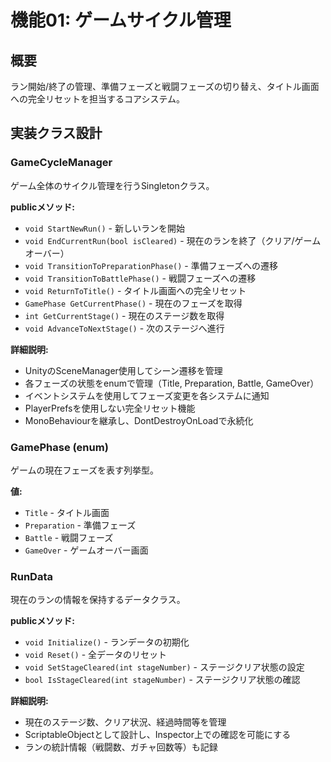 # 機能01: ゲームサイクル管理

## 概要
ラン開始/終了の管理、準備フェーズと戦闘フェーズの切り替え、タイトル画面への完全リセットを担当するコアシステム。

## 実装クラス設計

### GameCycleManager
ゲーム全体のサイクル管理を行うSingletonクラス。

**publicメソッド:**
- `void StartNewRun()` - 新しいランを開始
- `void EndCurrentRun(bool isCleared)` - 現在のランを終了（クリア/ゲームオーバー）
- `void TransitionToPreparationPhase()` - 準備フェーズへの遷移
- `void TransitionToBattlePhase()` - 戦闘フェーズへの遷移
- `void ReturnToTitle()` - タイトル画面への完全リセット
- `GamePhase GetCurrentPhase()` - 現在のフェーズを取得
- `int GetCurrentStage()` - 現在のステージ数を取得
- `void AdvanceToNextStage()` - 次のステージへ進行

**詳細説明:**
- UnityのSceneManager使用してシーン遷移を管理
- 各フェーズの状態をenumで管理（Title, Preparation, Battle, GameOver）
- イベントシステムを使用してフェーズ変更を各システムに通知
- PlayerPrefsを使用しない完全リセット機能
- MonoBehaviourを継承し、DontDestroyOnLoadで永続化

### GamePhase (enum)
ゲームの現在フェーズを表す列挙型。

**値:**
- `Title` - タイトル画面
- `Preparation` - 準備フェーズ
- `Battle` - 戦闘フェーズ
- `GameOver` - ゲームオーバー画面

### RunData
現在のランの情報を保持するデータクラス。

**publicメソッド:**
- `void Initialize()` - ランデータの初期化
- `void Reset()` - 全データのリセット
- `void SetStageCleared(int stageNumber)` - ステージクリア状態の設定
- `bool IsStageCleared(int stageNumber)` - ステージクリア状態の確認

**詳細説明:**
- 現在のステージ数、クリア状況、経過時間等を管理
- ScriptableObjectとして設計し、Inspector上での確認を可能にする
- ランの統計情報（戦闘数、ガチャ回数等）も記録